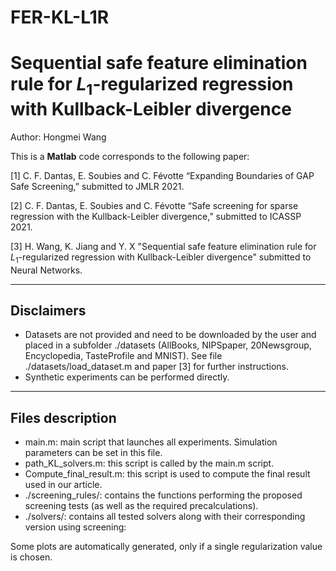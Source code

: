 # FER-KL-L1R
Sequential safe feature elimination rule for $L_{1}$-regularized regression with Kullback-Leibler divergence
=====================================================

Author: Hongmei Wang

This is a **Matlab** code corresponds to the following paper:

[1] C. F. Dantas, E. Soubies and C. Févotte  “Expanding Boundaries of GAP Safe Screening,” submitted to JMLR 2021.

[2] C. F. Dantas, E. Soubies and C. Févotte  “Safe screening for sparse regression with the Kullback-Leibler divergence,” submitted to ICASSP 2021.

[3] H. Wang, K. Jiang and Y. X "Sequential safe feature elimination rule for $L_{1}$-regularized regression with Kullback-Leibler divergence"  submitted to Neural Networks.

-----------
Disclaimers
-----------

- Datasets are not provided and need to be downloaded by the user and placed in a subfolder ./datasets (AllBooks, NIPSpaper, 20Newsgroup,  Encyclopedia, TasteProfile and MNIST). See file ./datasets/load_dataset.m and paper [3] for further instructions.
- Synthetic experiments can be performed directly.

-----------------
Files description
-----------------

- main.m: main script that launches all experiments. Simulation parameters can be set in this file. 
- path_KL_solvers.m: this script is called by the main.m script.
- Compute_final_result.m: this script is used to compute the final result used in our article.
- ./screening_rules/: contains the functions performing the proposed screening tests (as well as the required precalculations).
- ./solvers/: contains all tested solvers along with their corresponding version using screening:

Some plots are automatically generated, only if a single regularization value is chosen.
